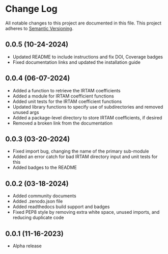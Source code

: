 # Change Log
All notable changes to this project are documented in this file. This project
adheres to [Semantic Versioning](https://semver.org/).

## 0.0.5 (10-24-2024)
* Updated README to include instructions and fix DOI, Coverage badges
* Fixed documentation links and updated the installation guide

## 0.0.4 (06-07-2024)
* Added a function to retrieve the IRTAM coefficients
* Added a module for IRTAM coefficient functions
* Added unit tests for the IRTAM coefficient functions
* Updated library functions to specify use of subdirectories and removed unused
  args
* Added a package-level directory to store IRTAM coefficients, if desired
* Removed a broken link from the documentation

## 0.0.3 (03-20-2024)
* Fixed import bug, changing the name of the primary sub-module
* Added an error catch for bad IRTAM directory input and unit tests for this
* Added badges to the README

## 0.0.2 (03-18-2024)
* Added community documents
* Added .zenodo.json file
* Added readthedocs build support and badges
* Fixed PEP8 style by removing extra white space, unused imports, and reducing
  duplicate code

## 0.0.1 (11-16-2023)
* Alpha release
